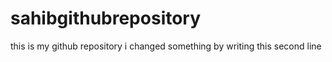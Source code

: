 # sahibgithubrepository
this is my github repository 
 i changed something by writing this second line
